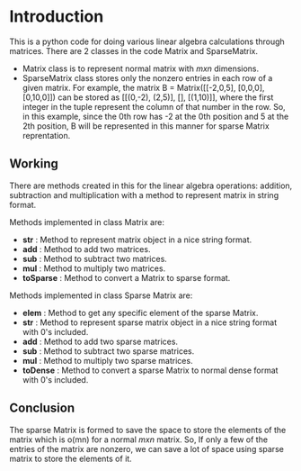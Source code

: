 # Introduction 
This is a python code for doing various linear algebra calculations through matrices.
There are 2 classes in the code Matrix and SparseMatrix.
* Matrix class is to represent normal matrix with *mxn* dimensions.
* SparseMatrix class stores only the nonzero entries in each row of a given matrix.
For example, the matrix B = Matrix([[-2,0,5], [0,0,0], [0,10,0]]) can be stored as [[(0,-2), (2,5)], [], [(1,10)]], where the first integer in the tuple represent the column of that number in the row.
So, in this example, since the 0th row has -2 at the 0th position and 5 at the 2th position, B will be represented in this manner for sparse Matrix reprentation. 

## Working

There are methods created in this for the linear algebra operations: addition, subtraction and multiplication with a method to represent matrix in string format.

Methods implemented in class Matrix are: 
* **str** : Method to represent matrix object in a nice string format. 
* **add** : Method to add two matrices.
* **sub** : Method to subtract two matrices.
* **mul** : Method to multiply two matrices.
* **toSparse** : Method to convert a Matrix to sparse format.


Methods implemented in class Sparse Matrix are: 
* **elem** : Method to get any specific element of the sparse Matrix.
* **str** : Method to represent sparse matrix object in a nice string format with 0's included. 
* **add** : Method to add two sparse matrices.
* **sub** : Method to subtract two sparse matrices.
* **mul** : Method to multiply two sparse matrices.
* **toDense** : Method to convert a sparse Matrix to normal dense format with 0's included.

## Conclusion

The sparse Matrix is formed to save the space to store the elements of the matrix which is o(mn) for a normal *mxn* matrix. So, If only a
few of the entries of the matrix are nonzero, we can save a lot of space using sparse matrix to store the elements of it.
